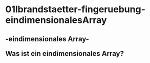 # 01lbrandstaetter-fingeruebung-eindimensionalesArray

<H2> -eindimensionales Array-
  
  Was ist ein eindimensionales Array?

  
